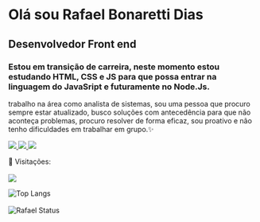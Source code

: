 <h1> Olá sou Rafael Bonaretti Dias </h1>
<h2> Desenvolvedor Front end</h2>

<h3>Estou  em  transição de carreira, neste momento estou estudando HTML, CSS e JS para que possa entrar na linguagem do JavaSript e futuramente no Node.Js.</h3>
<p>trabalho na área como analista de sistemas, sou uma pessoa que procuro sempre  estar atualizado, busco soluções com antecedência para que não aconteça problemas, procuro resolver de forma eficaz, sou proativo e não tenho dificuldades em trabalhar em grupo.✨</p>


<a href="mailto:rafadiaspdc@gmail.com" rel="nofollow"><img src="https://img.shields.io/badge/Gmail-D14836?style=for-the-badge&logo=gmail&logoColor=white"/> </a> 
<a href="https://wa.me/5519999095060" rel="nofollow"><img src="https://img.shields.io/badge/WhatsApp-25D366?style=for-the-badge&logo=whatsapp&logoColor=white" /> </a>
<a href="https://www.linkedin.com/in/rafael-dias-pcd" target="_blank"><img src="https://img.shields.io/badge/LinkedIn-0077B5?style=for-the-badge&logo=linkedin&logoColor=white"/> </a>

:eyes: Visitações: <br><br>
![](https://komarev.com/ghpvc/?username=rafaelpdc)

![Top Langs](https://github-readme-stats.vercel.app/api/top-langs/?username=rafaelpdc&langs_icons=true&theme=transparent) <br> <br>
![Rafael Status](https://github-readme-stats.vercel.app/api?username=rafaelpdc&show_icons=true&theme=transparent) 





<!---
rafaelpdc/rafaelpdc is a ✨ special ✨ repository because its `README.md` (this file) appears on your GitHub profile.
You can click the Preview link to take a look at your changes.
--->
